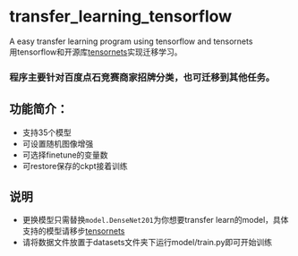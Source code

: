 # transfer_learning_tensorflow
A easy transfer learning program using tensorflow and tensornets  
用tensorflow和开源库[tensornets](https://github.com/taehoonlee/tensornets)实现迁移学习。  
### 程序主要针对百度点石竞赛商家招牌分类，也可迁移到其他任务。
## 功能简介：
- 支持35个模型
- 可设置随机图像增强
- 可选择finetune的变量数
- 可restore保存的ckpt接着训练
## 说明
- 更换模型只需替换`model.DenseNet201`为你想要transfer learn的model，具体支持的模型请移步[tensornets](https://github.com/taehoonlee/tensornets)  
- 请将数据文件放置于datasets文件夹下运行model/train.py即可开始训练
